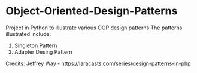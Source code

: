 # Object-Oriented-Design-Patterns
Project in Python to illustrate various OOP design patterns
The patterns illustrated include:
1. Singleton Pattern
2. Adapter Desing Pattern

Credits:
Jeffrey Way - https://laracasts.com/series/design-patterns-in-php
